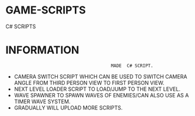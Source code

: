 # GAME-SCRIPTS
 C# SCRIPTS



# INFORMATION
                                            MADE  C# SCRIPT. 
 - CAMERA SWITCH SCRIPT WHICH CAN BE USED TO SWITCH CAMERA ANGLE FROM THIRD PERSON VIEW TO FIRST PERSON VIEW.
 - NEXT LEVEL LOADER SCRIPT TO LOAD/JUMP TO THE NEXT LEVEL.
- WAVE SPAWNER TO SPAWN WAVES OF ENEMIES/CAN ALSO USE AS A TIMER WAVE SYSTEM.
 - GRADUALLY WILL UPLOAD MORE SCRIPTS.